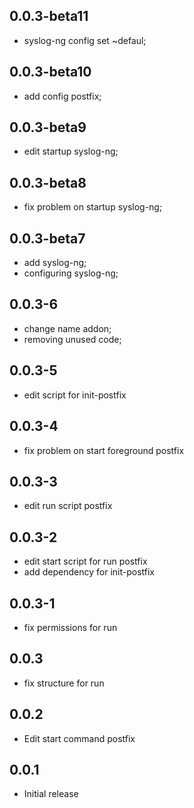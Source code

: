 <!-- https://developers.home-assistant.io/docs/add-ons/presentation#keeping-a-changelog -->

## 0.0.3-beta11

- syslog-ng config set ~defaul; 

## 0.0.3-beta10

- add config postfix; 

## 0.0.3-beta9

- edit startup syslog-ng; 

## 0.0.3-beta8

- fix problem on startup syslog-ng; 

## 0.0.3-beta7

- add syslog-ng;
- configuring syslog-ng; 

## 0.0.3-6

- change name addon;
- removing unused code; 

## 0.0.3-5

- edit script for init-postfix

## 0.0.3-4

- fix problem on start foreground postfix

## 0.0.3-3

- edit run script postfix

## 0.0.3-2

- edit start script for run postfix
- add dependency for init-postfix

## 0.0.3-1

- fix permissions for run

## 0.0.3

- fix structure for run

## 0.0.2

- Edit start command postfix

## 0.0.1

- Initial release